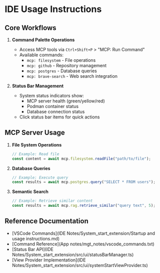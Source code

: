 # IDE Usage Instructions

## Core Workflows
1. **Command Palette Operations**
   - Access MCP tools via `Ctrl+Shift+P` > "MCP: Run Command"
   - Available commands: 
     - `mcp: filesystem` - File operations
     - `mcp: github` - Repository management
     - `mcp: postgres` - Database queries
     - `mcp: brave-search` - Web search integration

2. **Status Bar Management**
   - System status indicators show:
     - MCP server health (green/yellow/red)
     - Podman container status
     - Database connection status
   - Click status bar items for quick actions

## MCP Server Usage
1. **File System Operations**
   ```typescript
   // Example: Read file
   const content = await mcp.filesystem.readFile("path/to/file");
   ```

2. **Database Queries**
   ```typescript
   // Example: Execute query
   const results = await mcp.postgres.query("SELECT * FROM users");
   ```

3. **Semantic Search**
   ```typescript
   // Example: Retrieve similar content
   const results = await mcp.rag.retrieve_similar("query text", 5);
   ```

## Reference Documentation
- [VSCode Commands](IDE Notes/System_start_extension/Startup and usage instructions.md)
- [Command Reference](App notes/mgt_notes/vscode_commands.txt)
- [Status Bar API](IDE Notes/System_start_extension/src/ui/statusBarManager.ts)
- [View Provider Implementation](IDE Notes/System_start_extension/src/ui/systemStartViewProvider.ts)
